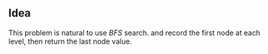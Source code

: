 ## Idea

This problem is natural to use _BFS_ search. and record the first node at each level, then return the last node value. 